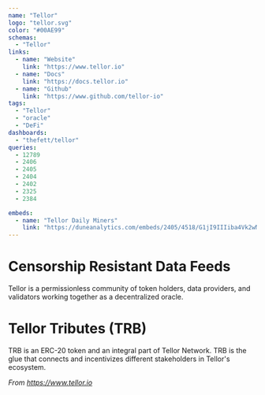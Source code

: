 ```yaml
---
name: "Tellor"
logo: "tellor.svg"
color: "#00AE99"
schemas:
  - "Tellor"
links:
  - name: "Website"
    link: "https://www.tellor.io"
  - name: "Docs"
    link: "https://docs.tellor.io"
  - name: "Github"
    link: "https://www.github.com/tellor-io"
tags:
  - "Tellor"
  - "oracle"
  - "DeFi"
dashboards:
  - "thefett/tellor"
queries:
  - 12789
  - 2406
  - 2405
  - 2404
  - 2402
  - 2325
  - 2384

embeds:
  - name: "Tellor Daily Miners"
    link: "https://duneanalytics.com/embeds/2405/4518/G1jI9IIIiba4Vk2wNfwrUOzCq4bRrQiSVpDYryMm"
---
```


# Censorship Resistant Data Feeds
Tellor is a permissionless community of token holders,
data providers, and validators working together as a decentralized oracle.  

# Tellor Tributes (TRB)
TRB is an ERC-20 token and an integral part of Tellor Network. TRB is the glue that connects and incentivizes different stakeholders in Tellor's ecosystem. 

*From https://www.tellor.io*
